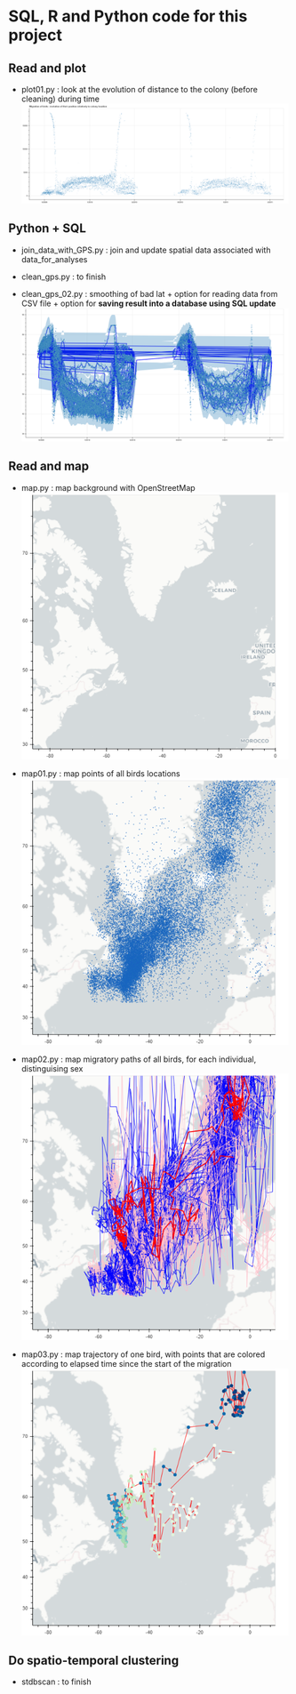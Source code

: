 # SQL, R and Python code for this project

## Read and plot

- plot01.py : look at the evolution of distance to the colony (before cleaning) during time
![plot01.png](https://github.com/cplumejeaud/M2_python/blob/main/data/arctox/code/fig/bokeh_plot01.png "one bird path")

## Python + SQL

- join_data_with_GPS.py : join and update spatial data associated with data_for_analyses

- clean_gps.py : to finish
- clean_gps_02.py : smoothing of bad lat + option for reading data from CSV file + option for **saving result into a database using SQL update**
![clean_gps_02.png](https://github.com/cplumejeaud/M2_python/blob/main/data/arctox/code/fig/bokeh_plot_smoothed_lat.png "smoothed lat")

## Read and map


- map.py : map background with OpenStreetMap
![map.png](https://github.com/cplumejeaud/M2_python/blob/main/data/arctox/code/fig/bokeh_map.png "map background")

- map01.py : map points of all birds locations
![map01.png](https://github.com/cplumejeaud/M2_python/blob/main/data/arctox/code/fig/bokeh_map01.png "all points in 3857 EPSG")

- map02.py : map migratory paths of all birds, for each individual, distinguising sex 
![map02.png](https://github.com/cplumejeaud/M2_python/blob/main/data/arctox/code/fig/bokeh_map02.png "migratory paths")

- map03.py : map trajectory of one  bird, with points that are colored according to elapsed time since the start of the migration
![map03.png](https://github.com/cplumejeaud/M2_python/blob/main/data/arctox/code/fig/bokeh_map03.png "one bird path")


## Do spatio-temporal clustering


- stdbscan : to finish

